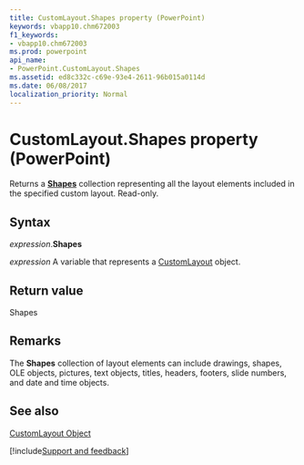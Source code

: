 ```yaml
---
title: CustomLayout.Shapes property (PowerPoint)
keywords: vbapp10.chm672003
f1_keywords:
- vbapp10.chm672003
ms.prod: powerpoint
api_name:
- PowerPoint.CustomLayout.Shapes
ms.assetid: ed8c332c-c69e-93e4-2611-96b015a0114d
ms.date: 06/08/2017
localization_priority: Normal
---
```



# CustomLayout.Shapes property (PowerPoint)

Returns a  **[Shapes](PowerPoint.Shapes.md)** collection representing all the layout elements included in the specified custom layout. Read-only.


## Syntax

_expression_.**Shapes**

_expression_ A variable that represents a [CustomLayout](./PowerPoint.CustomLayout.md) object.


## Return value

Shapes


## Remarks

The  **Shapes** collection of layout elements can include drawings, shapes, OLE objects, pictures, text objects, titles, headers, footers, slide numbers, and date and time objects.


## See also


[CustomLayout Object](PowerPoint.CustomLayout.md)

[!include[Support and feedback](~/includes/feedback-boilerplate.md)]